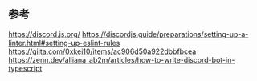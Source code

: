 ## 参考
https://discord.js.org/
https://discordjs.guide/preparations/setting-up-a-linter.html#setting-up-eslint-rules
https://qiita.com/0xkei10/items/ac906d50a922dbbfbcea
https://zenn.dev/alliana_ab2m/articles/how-to-write-discord-bot-in-typescript
